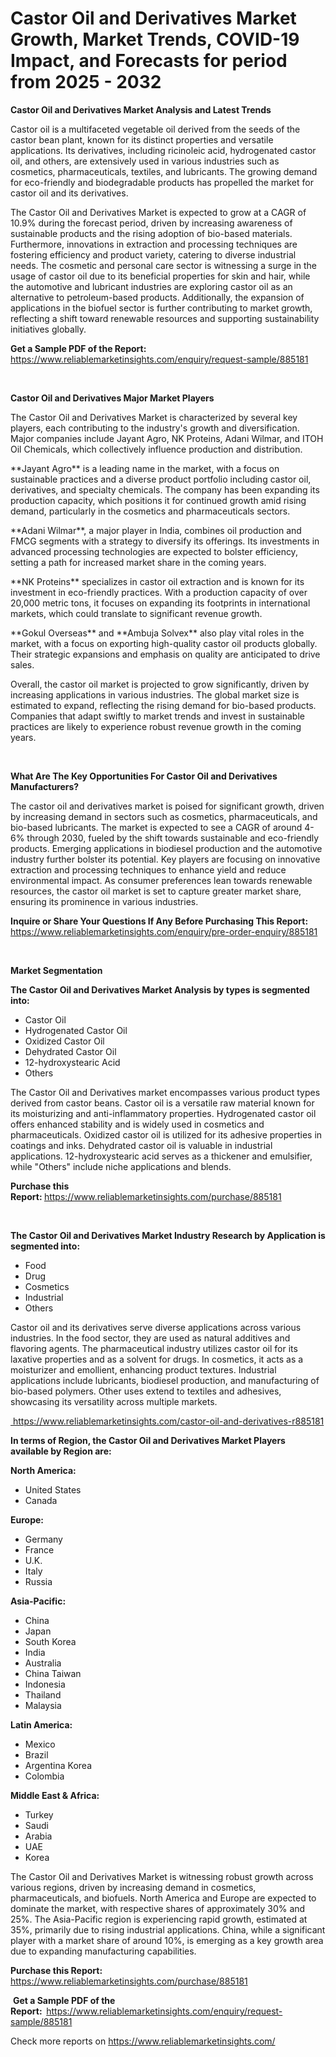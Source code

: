 <p><h1>Castor Oil and Derivatives Market Growth, Market Trends, COVID-19 Impact, and Forecasts for period from 2025 - 2032</h1></p><p><strong>Castor Oil and Derivatives Market Analysis and Latest Trends</strong></p>
<p><p>Castor oil is a multifaceted vegetable oil derived from the seeds of the castor bean plant, known for its distinct properties and versatile applications. Its derivatives, including ricinoleic acid, hydrogenated castor oil, and others, are extensively used in various industries such as cosmetics, pharmaceuticals, textiles, and lubricants. The growing demand for eco-friendly and biodegradable products has propelled the market for castor oil and its derivatives.</p><p>The Castor Oil and Derivatives Market is expected to grow at a CAGR of 10.9% during the forecast period, driven by increasing awareness of sustainable products and the rising adoption of bio-based materials. Furthermore, innovations in extraction and processing techniques are fostering efficiency and product variety, catering to diverse industrial needs. The cosmetic and personal care sector is witnessing a surge in the usage of castor oil due to its beneficial properties for skin and hair, while the automotive and lubricant industries are exploring castor oil as an alternative to petroleum-based products. Additionally, the expansion of applications in the biofuel sector is further contributing to market growth, reflecting a shift toward renewable resources and supporting sustainability initiatives globally.</p></p>
<p><strong>Get a Sample PDF of the Report:&nbsp;</strong> <a href="https://www.reliablemarketinsights.com/enquiry/request-sample/885181?utm_campaign=2593&utm_medium=2&utm_source=Github&utm_content=ia&utm_term=07042025&utm_id=castor-oil-and-derivatives">https://www.reliablemarketinsights.com/enquiry/request-sample/885181</a></p>
<p>&nbsp;</p>
<p><strong>Castor Oil and Derivatives Major Market Players</strong></p>
<p><p>The Castor Oil and Derivatives Market is characterized by several key players, each contributing to the industry's growth and diversification. Major companies include Jayant Agro, NK Proteins, Adani Wilmar, and ITOH Oil Chemicals, which collectively influence production and distribution.</p><p>**Jayant Agro** is a leading name in the market, with a focus on sustainable practices and a diverse product portfolio including castor oil, derivatives, and specialty chemicals. The company has been expanding its production capacity, which positions it for continued growth amid rising demand, particularly in the cosmetics and pharmaceuticals sectors.</p><p>**Adani Wilmar**, a major player in India, combines oil production and FMCG segments with a strategy to diversify its offerings. Its investments in advanced processing technologies are expected to bolster efficiency, setting a path for increased market share in the coming years.</p><p>**NK Proteins** specializes in castor oil extraction and is known for its investment in eco-friendly practices. With a production capacity of over 20,000 metric tons, it focuses on expanding its footprints in international markets, which could translate to significant revenue growth.</p><p>**Gokul Overseas** and **Ambuja Solvex** also play vital roles in the market, with a focus on exporting high-quality castor oil products globally. Their strategic expansions and emphasis on quality are anticipated to drive sales.</p><p>Overall, the castor oil market is projected to grow significantly, driven by increasing applications in various industries. The global market size is estimated to expand, reflecting the rising demand for bio-based products. Companies that adapt swiftly to market trends and invest in sustainable practices are likely to experience robust revenue growth in the coming years.</p></p>
<p>&nbsp;</p>
<p><strong>What Are The Key Opportunities For Castor Oil and Derivatives Manufacturers?</strong></p>
<p><p>The castor oil and derivatives market is poised for significant growth, driven by increasing demand in sectors such as cosmetics, pharmaceuticals, and bio-based lubricants. The market is expected to see a CAGR of around 4-6% through 2030, fueled by the shift towards sustainable and eco-friendly products. Emerging applications in biodiesel production and the automotive industry further bolster its potential. Key players are focusing on innovative extraction and processing techniques to enhance yield and reduce environmental impact. As consumer preferences lean towards renewable resources, the castor oil market is set to capture greater market share, ensuring its prominence in various industries.</p></p>
<p><strong>Inquire or Share Your Questions If Any Before Purchasing This Report:</strong> <a href="https://www.reliablemarketinsights.com/enquiry/pre-order-enquiry/885181?utm_campaign=2593&utm_medium=2&utm_source=Github&utm_content=ia&utm_term=07042025&utm_id=castor-oil-and-derivatives">https://www.reliablemarketinsights.com/enquiry/pre-order-enquiry/885181</a></p>
<p>&nbsp;</p>
<p><strong>Market Segmentation</strong></p>
<p><strong>The Castor Oil and Derivatives Market Analysis by types is segmented into:</strong></p>
<p><ul><li>Castor Oil</li><li>Hydrogenated Castor Oil</li><li>Oxidized Castor Oil</li><li>Dehydrated Castor Oil</li><li>12-hydroxystearic Acid</li><li>Others</li></ul></p>
<p><p>The Castor Oil and Derivatives market encompasses various product types derived from castor beans. Castor oil is a versatile raw material known for its moisturizing and anti-inflammatory properties. Hydrogenated castor oil offers enhanced stability and is widely used in cosmetics and pharmaceuticals. Oxidized castor oil is utilized for its adhesive properties in coatings and inks. Dehydrated castor oil is valuable in industrial applications. 12-hydroxystearic acid serves as a thickener and emulsifier, while "Others" include niche applications and blends.</p></p>
<p><strong>Purchase this Report:&nbsp;</strong><a href="https://www.reliablemarketinsights.com/purchase/885181?utm_campaign=2593&utm_medium=2&utm_source=Github&utm_content=ia&utm_term=07042025&utm_id=castor-oil-and-derivatives">https://www.reliablemarketinsights.com/purchase/885181</a></p>
<p>&nbsp;</p>
<p><strong>The Castor Oil and Derivatives Market Industry Research by Application is segmented into:</strong></p>
<p><ul><li>Food</li><li>Drug</li><li>Cosmetics</li><li>Industrial</li><li>Others</li></ul></p>
<p><p>Castor oil and its derivatives serve diverse applications across various industries. In the food sector, they are used as natural additives and flavoring agents. The pharmaceutical industry utilizes castor oil for its laxative properties and as a solvent for drugs. In cosmetics, it acts as a moisturizer and emollient, enhancing product textures. Industrial applications include lubricants, biodiesel production, and manufacturing of bio-based polymers. Other uses extend to textiles and adhesives, showcasing its versatility across multiple markets.</p></p>
<p><a href="https://www.reliablemarketinsights.com/castor-oil-and-derivatives-r885181?utm_campaign=2593&utm_medium=2&utm_source=Github&utm_content=ia&utm_term=07042025&utm_id=castor-oil-and-derivatives">&nbsp;https://www.reliablemarketinsights.com/castor-oil-and-derivatives-r885181</a></p>
<p><strong>In terms of Region, the Castor Oil and Derivatives Market Players available by Region are:</strong></p>
<p>
    <p> <strong> North America: </strong>
        <ul>
            <li>United States</li>
            <li>Canada</li>
        </ul>
        </p> 
    <p> <strong> Europe: </strong>
        <ul>
            <li>Germany</li>
            <li>France</li>
            <li>U.K.</li>
            <li>Italy</li>
            <li>Russia</li>
        </ul>
        </p> 
    <p> <strong> Asia-Pacific: </strong>
        <ul>
            <li>China</li>
            <li>Japan</li>
            <li>South Korea</li>
            <li>India</li>
            <li>Australia</li>
            <li>China Taiwan</li>
            <li>Indonesia</li>
            <li>Thailand</li>
            <li>Malaysia</li>
        </ul>
        </p> 
    <p> <strong> Latin America: </strong>
        <ul>
            <li>Mexico</li>
            <li>Brazil</li>
            <li>Argentina Korea</li>
            <li>Colombia</li>
        </ul>
        </p> 
    <p> <strong> Middle East & Africa: </strong>
        <ul>
            <li>Turkey</li>
            <li>Saudi</li>
            <li>Arabia</li>
            <li>UAE</li>
            <li>Korea</li>
        </ul>
    </p>
    </p>
<p><p>The Castor Oil and Derivatives Market is witnessing robust growth across various regions, driven by increasing demand in cosmetics, pharmaceuticals, and biofuels. North America and Europe are expected to dominate the market, with respective shares of approximately 30% and 25%. The Asia-Pacific region is experiencing rapid growth, estimated at 35%, primarily due to rising industrial applications. China, while a significant player with a market share of around 10%, is emerging as a key growth area due to expanding manufacturing capabilities.</p></p>
<p><strong>Purchase this Report: </strong><a href="https://www.reliablemarketinsights.com/purchase/885181?utm_campaign=2593&utm_medium=2&utm_source=Github&utm_content=ia&utm_term=07042025&utm_id=castor-oil-and-derivatives">https://www.reliablemarketinsights.com/purchase/885181</a></p>
<p>&nbsp;<strong>Get a Sample PDF of the Report:&nbsp;&nbsp;</strong><a href="https://www.reliablemarketinsights.com/enquiry/request-sample/885181?utm_campaign=2593&utm_medium=2&utm_source=Github&utm_content=ia&utm_term=07042025&utm_id=castor-oil-and-derivatives">https://www.reliablemarketinsights.com/enquiry/request-sample/885181</a></p>
<p><strong></strong></p>
<p>Check more reports on <a href="https://www.reliablemarketinsights.com/?utm_campaign=2593&utm_medium=2&utm_source=Github&utm_content=ia&utm_term=07042025&utm_id=castor-oil-and-derivatives">https://www.reliablemarketinsights.com/</a></p>